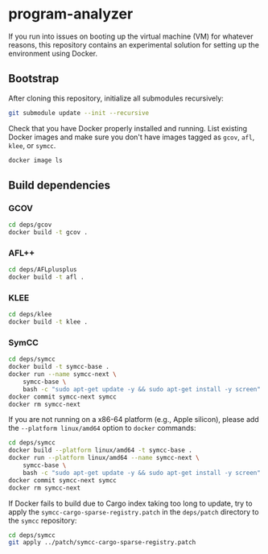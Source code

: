 # program-analyzer

If you run into issues on booting up the virtual machine (VM) for whatever
reasons, this repository contains an experimental solution for setting up the
environment using Docker.

## Bootstrap

After cloning this repository, initialize all submodules recursively:

```bash
git submodule update --init --recursive
```

Check that you have Docker properly installed and running. List existing Docker
images and make sure you don't have images tagged as
`gcov`, `afl`, `klee`, or `symcc`.

```bash
docker image ls
```

## Build dependencies

### GCOV

```bash
cd deps/gcov
docker build -t gcov .
```

### AFL++

```bash
cd deps/AFLplusplus
docker build -t afl .
```

### KLEE

```bash
cd deps/klee
docker build -t klee .
```

### SymCC

```bash
cd deps/symcc
docker build -t symcc-base .
docker run --name symcc-next \
    symcc-base \
    bash -c "sudo apt-get update -y && sudo apt-get install -y screen"
docker commit symcc-next symcc
docker rm symcc-next
```

If you are not running on a x86-64 platform (e.g., Apple silicon), please add
the `--platform linux/amd64` option to `docker` commands:

```bash
cd deps/symcc
docker build --platform linux/amd64 -t symcc-base .
docker run --platform linux/amd64 --name symcc-next \
    symcc-base \
    bash -c "sudo apt-get update -y && sudo apt-get install -y screen"
docker commit symcc-next symcc
docker rm symcc-next
```

If Docker fails to build due to Cargo index taking too long to update, try to
apply the `symcc-cargo-sparse-registry.patch` in the `deps/patch` directory
to the `symcc` repository:

```bash
cd deps/symcc
git apply ../patch/symcc-cargo-sparse-registry.patch
```